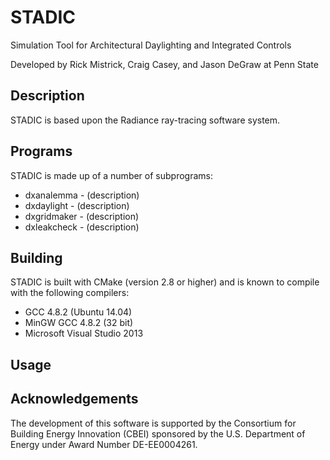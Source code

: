 STADIC
======

Simulation Tool for Architectural Daylighting and Integrated Controls

Developed by Rick Mistrick, Craig Casey, and Jason DeGraw at Penn State

Description
-----------

STADIC is based upon the Radiance ray-tracing software system.

Programs
--------

STADIC is made up of a number of subprograms:

* dxanalemma - (description)
* dxdaylight - (description)
* dxgridmaker - (description)
* dxleakcheck - (description)
	
Building
--------

STADIC is built with CMake (version 2.8 or higher) and is known to compile
with the following compilers:

* GCC 4.8.2 (Ubuntu 14.04)
* MinGW GCC 4.8.2 (32 bit)
* Microsoft Visual Studio 2013

Usage
-----

Acknowledgements
----------------

The development of this software is supported by the Consortium for Building Energy 
Innovation (CBEI) sponsored  by the U.S. Department of Energy under Award Number
DE-EE0004261.
